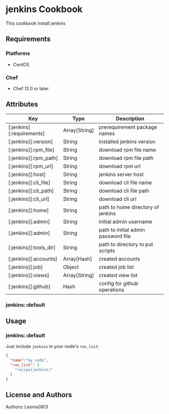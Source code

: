 # jenkins Cookbook

This cookbook install jenkins

## Requirements

### Platforms

- CentOS

### Chef

- Chef 12.0 or later

## Attributes

|Key                      |Type         |Description                        |
|-------------------------|-------------|-----------------------------------|
|[:jenkins][:requirements]|Array[String]|prerequirement package names       |
|[:jenkins][:version]     |String       |installed jenkins version          |
|[:jenkins][:rpm_file]    |String       |download rpm file name             |
|[:jenkins][:rpm_path]    |String       |download rpm file path             |
|[:jenkins][:rpm_url]     |String       |download rpm url                   |
|[:jenkins][:host]        |String       |jenkins server host                |
|[:jenkins][:cli_file]    |String       |download cli file name             |
|[:jenkins][:cli_path]    |String       |download cli file path             |
|[:jenkins][:cli_url]     |String       |download cli url                   |
|[:jenkins][:home]        |String       |path to home directory of jenkins  |
|[:jenkins][:admin]       |String       |initial admin username             |
|[:jenkins][:admin]       |String       |path to initial admin password file|
|[:jenkins][:tools_dir]   |String       |path to directory to put scripts   |
|[:jenkins][:accounts]    |Array[Hash]  |created accounts                   |
|[:jenkins][:job]         |Object       |created job list                   |
|[:jenkins][:views]       |Array[String]|created view list                  |
|[:jenkins][:github]      |Hash         |config for github operations       |

### jenkins::default

## Usage

### jenkins::default

Just include `jenkins` in your node's `run_list`:

```json
{
  "name":"my_node",
  "run_list": [
    "recipe[jenkins]"
  ]
}
```

## License and Authors

Authors: Leonis0813

